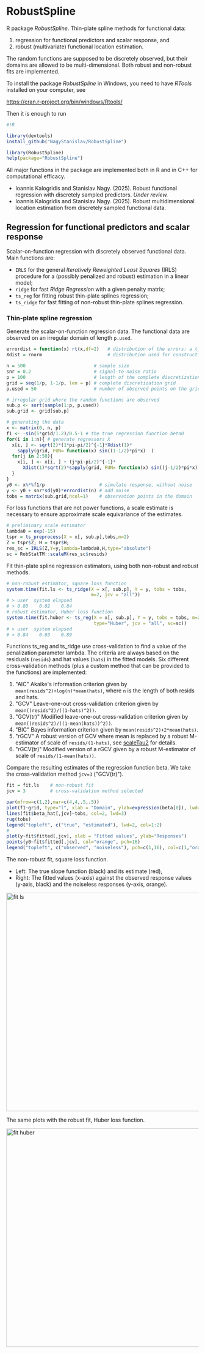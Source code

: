 # RobustSpline

R package *RobustSpline*. Thin-plate spline methods for functional data: 
1. regression for functional predictors and scalar response, and
2. robust (multivariate) functional location estimation.
   
The random functions are supposed to be discretely observed, but their domains are allowed to be multi-dimensional. Both robust and non-robust fits are implemented.

To install the package *RobustSpline* in Windows, you need to have *RTools* installed on your computer, see 

https://cran.r-project.org/bin/windows/Rtools/

Then it is enough to run

```R
#!R

library(devtools)
install_github("NagyStanislav/RobustSpline")

library(RobustSpline)
help(package="RobustSpline")
```

All major functions in the package are implemented both in R and in C++ for computational efficacy.

- Ioannis Kalogridis and Stanislav Nagy. (2025). Robust functional regression with discretely sampled predictors. _Under review._
- Ioannis Kalogridis and Stanislav Nagy. (2025). Robust multidimensional location estimation from discretely sampled functional data.

## Regression for functional predictors and scalar response

Scalar-on-function regression with discretely observed functional data. Main functions are:

* `IRLS` for the general *Iteratively Reweighted Least Squares* (IRLS) procedure for a (possibly penalized and robust) estimation in a linear model;
* `ridge` for fast *Ridge Regression* with a given penalty matrix;
* `ts_reg` for fitting robust thin-plate splines regression;
* `ts_ridge` for fast fitting of non-robust thin-plate splines regression.

### Thin-plate spline regression

Generate the scalar-on-function regression data. The functional data are observed on an irregular domain of length `p.used`.

```R
errordist = function(x) rt(x,df=2)   # distribution of the errors: a t_2 distribution
Xdist = rnorm                        # distribution used for constructing the regressors

n = 500                         # sample size
snr = 0.2                       # signal-to-noise ratio
p = 100                         # length of the complete discretization grid
grid = seq(1/p, 1-1/p, len = p) # complete discretization grid
p.used = 50                     # number of observed points on the grid

# irregular grid where the random functions are observed
sub.p <- sort(sample(1:p, p.used)) 
sub.grid <- grid[sub.p]     

# generating the data
x <- matrix(0, n, p)
f1 <- -sin(5*grid/1.2)/0.5-1 # the true regression function beta0
for(i in 1:n){ # generate regressors X
  x[i, ] <- sqrt(2)*(1*pi-pi/2)^{-1}*Xdist(1)*
    sapply(grid, FUN= function(x) sin((1-1/2)*pi*x)  )
  for(j in 2:50){
    x[i, ] <- x[i, ] + (j*pi-pi/2)^{-1}*
      Xdist(1)*sqrt(2)*sapply(grid, FUN= function(x) sin((j-1/2)*pi*x))
  }
}
y0 <- x%*%f1/p                    # simulate response, without noise
y <- y0 + snr*sd(y0)*errordist(n) # add noise
tobs = matrix(sub.grid,ncol=1)    # observation points in the domain
```
For loss functions that are not power functions, a scale estimate is necessary to ensure approximate scale equivariance of the estimates.

```R
# preliminary scale estimator
lambda0 = exp(-15)
tspr = ts_preprocess(X = x[, sub.p],tobs,m=2)
Z = tspr$Z; H = tspr$H; 
res_sc = IRLS(Z,Y=y,lambda=lambda0,H,type="absolute") 
sc = RobStatTM::scaleM(res_sc$resids)
```

Fit thin-plate spline regression estimators, using both non-robust and robust methods.

```R
# non-robust estimator, square loss function
system.time(fit.ls <- ts_ridge(X = x[, sub.p], Y = y, tobs = tobs, 
                               m=2, jcv = "all"))
# > user  system elapsed 
# > 0.80    0.02    0.84
# robust estimator, Huber loss function
system.time(fit.huber <- ts_reg(X = x[, sub.p], Y = y, tobs = tobs, m=2,
                                type="Huber", jcv = "all", sc=sc))
# > user  system elapsed 
# > 0.84    0.03    0.89
```

Functions ts_reg and ts_ridge use cross-validation to find a value of the penalization parameter lambda. The criteria are always based on the residuals (`resids`) and hat values (`hats`) in the fitted models. Six different cross-validation methods (plus a custom method that can be provided to the functions) are implemented:
1. "AIC" Akaike's information criterion given by `mean(resids^2)+log(n)*mean(hats)`, where `n` is the length of both resids and hats.
2. "GCV" Leave-one-out cross-validation criterion given by `mean((resids^2)/((1-hats)^2))`.
3. "GCV(tr)" Modified leave-one-out cross-validation criterion given by `mean((resids^2)/((1-mean(hats))^2))`.
4. "BIC" Bayes information criterion given by `mean(resids^2)+2*mean(hats)`.
5. "rGCV" A robust version of GCV where mean is replaced by a robust M-estimator of scale of `resids/(1-hats)`, see [scaleTau2](https://search.r-project.org/CRAN/refmans/robustbase/html/scaleTau2.html) for details.
6. "rGCV(tr)" Modified version of a rGCV given by a robust M-estimator of scale of `resids/(1-mean(hats))`.

Compare the resulting estimates of the regression function beta. We take the cross-validation method `jcv=3` ("GCV(tr)").

```R
fit = fit.ls    # non-robust fit
jcv = 3         # cross-validation method selected

par(mfrow=c(1,2),mar=c(4,4,.5,.5))
plot(f1~grid, type="l", xlab = "Domain", ylab=expression(beta[0]), lwd=2)
lines(fit$beta_hat[,jcv]~tobs, col=2, lwd=3)
rug(tobs)
legend("topleft", c("true", "estimated"), lwd=2, col=1:2)
#
plot(y~fit$fitted[,jcv], xlab = "Fitted values", ylab="Responses")
points(y0~fit$fitted[,jcv], col="orange", pch=16)
legend("topleft", c("observed", "noiseless"), pch=c(1,16), col=c(1,"orange"))
```
The non-robust fit, square loss function. 
* Left: The true slope function (black) and its estimate (red),
* Right: The fitted values (x-axis) against the observed response values (y-axis, black) and the noiseless responses (y-axis, orange).

<img width="943" height="571" alt="fit ls" src="https://github.com/user-attachments/assets/c20d2ac5-664d-499d-a868-4a5941a1fd2b" />

The same plots with the robust fit, Huber loss function.

<img width="943" height="571" alt="fit huber" src="https://github.com/user-attachments/assets/8c46b3ad-d35c-4a8e-9c59-9479b0a87aa0" />



